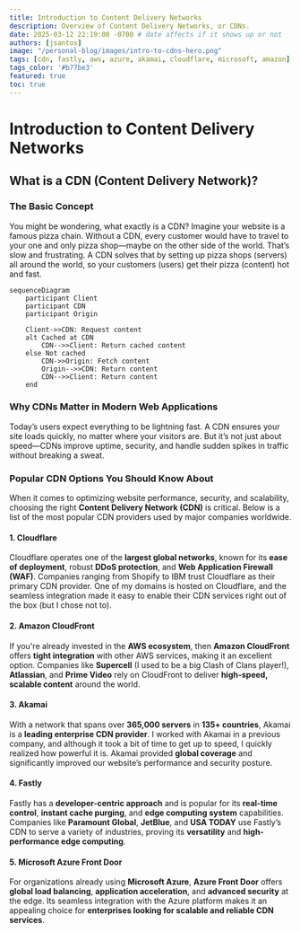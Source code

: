 ```yaml
---
title: Introduction to Content Delivery Networks 
description: Overview of Content Delivery Networks, or CDNs.
date: 2025-03-12 22:19:00 -0700 # date affects if it shows up or not
authors: [jsantos]
image: "/personal-blog/images/intro-to-cdns-hero.png"
tags: [cdn, fastly, aws, azure, akamai, cloudflare, microsoft, amazon]
tags_color: '#b77be3'
featured: true
toc: true
---
```

# Introduction to Content Delivery Networks

## What is a CDN (Content Delivery Network)?

### The Basic Concept

You might be wondering, what exactly is a CDN? Imagine your website is a famous pizza chain. Without a CDN, every customer would have to travel to your one and only pizza shop—maybe on the other side of the world. That’s slow and frustrating. A CDN solves that by setting up pizza shops (servers) all around the world, so your customers (users) get their pizza (content) hot and fast.

```mermaid
sequenceDiagram
    participant Client
    participant CDN
    participant Origin

    Client->>CDN: Request content
    alt Cached at CDN
        CDN-->>Client: Return cached content
    else Not cached
        CDN->>Origin: Fetch content
        Origin-->>CDN: Return content
        CDN-->>Client: Return content
    end
```

### Why CDNs Matter in Modern Web Applications

Today’s users expect everything to be lightning fast. A CDN ensures your site loads quickly, no matter where your visitors are. But it’s not just about speed—CDNs improve uptime, security, and handle sudden spikes in traffic without breaking a sweat.

### Popular CDN Options You Should Know About

When it comes to optimizing website performance, security, and scalability, choosing the right **Content Delivery Network (CDN)** is critical. Below is a list of the most popular CDN providers used by major companies worldwide.

#### 1. Cloudflare
Cloudflare operates one of the **largest global networks**, known for its **ease of deployment**, robust **DDoS protection**, and **Web Application Firewall (WAF)**. Companies ranging from Shopify to IBM trust Cloudflare as their primary CDN provider. One of my domains is hosted on Cloudflare, and the seamless integration made it easy to enable their CDN services right out of the box (but I chose not to).

#### 2. Amazon CloudFront
If you're already invested in the **AWS ecosystem**, then **Amazon CloudFront** offers **tight integration** with other AWS services, making it an excellent option. Companies like **Supercell** (I used to be a big Clash of Clans player!), **Atlassian**, and **Prime Video** rely on CloudFront to deliver **high-speed, scalable content** around the world.

#### 3. Akamai
With a network that spans over **365,000 servers** in **135+ countries**, Akamai is a **leading enterprise CDN provider**. I worked with Akamai in a previous company, and although it took a bit of time to get up to speed, I quickly realized how powerful it is. Akamai provided **global coverage** and significantly improved our website’s performance and security posture.

#### 4. Fastly
Fastly has a **developer-centric approach** and is popular for its **real-time control**, **instant cache purging**, and **edge computing system** capabilities. Companies like **Paramount Global**, **JetBlue**, and **USA TODAY** use Fastly’s CDN to serve a variety of industries, proving its **versatility** and **high-performance edge computing**.

#### 5. Microsoft Azure Front Door
For organizations already using **Microsoft Azure**, **Azure Front Door** offers **global load balancing**, **application acceleration**, and **advanced security** at the edge. Its seamless integration with the Azure platform makes it an appealing choice for **enterprises looking for scalable and reliable CDN services**.


[//]: # (todo create an up next section)